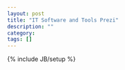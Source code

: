```yaml
---
layout: post
title: "IT Software and Tools Prezi"
description: ""
category: 
tags: []
---
```

{% include JB/setup %}
